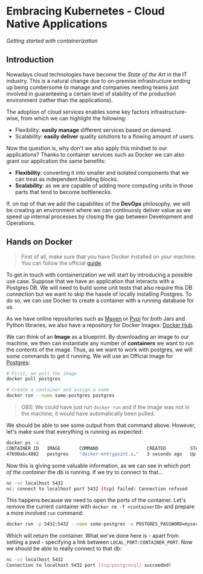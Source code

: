 # Embracing Kubernetes - Cloud Native Applications

*Getting started with containerization*

## Introduction

Nowadays cloud technologies have become the *State of the Art* in the IT industry. This is a natural change due to on-premise infrastructure ending up being cumbersome to manage and companies needing teams just involved in guaranteeing a certain level of stability of the production environment (rather than the applications).

The adoption of cloud services enables some key factors infrastructure-wise, from which we can highlight the following:
* Flexibility: __easily manage__ different services based on demand.
* Scalability: __easily deliver__ quality solutions to a flowing amount of users.

Now the question is, why don't we also apply this mindset to our applications? Thanks to container services such as Docker we can also grant our application the same benefits:
* **Flexibility**: converting it into smaller and isolated components that we can treat as independent building blocks.
* **Scalability**: as we are capable of adding more computing units in those parts that tend to become bottlenecks.

If, on top of that we add the capabilites of the **DevOps** philosophy, we will be creating an environment where we can continuosly deliver value as we speed up internal processes by closing the gap between Development and Operations.

## Hands on Docker

> First of all, make sure that you have Docker installed on your machine. You can follow the official [guide](https://docs.docker.com/install/linux/docker-ce/ubuntu/).

To get in touch with containerization we will start by introducing a possible use case. Suppose that we have an application that interacts with a Postgres DB. We will need to build some unit tests that also require this DB connection but we want to skip the hassle of locally installing Postgres. To do so, we can use Docker to create a container with a running database for us.

As we have online repositories such as [Maven](https://mvnrepository.com/) or [Pypi](https://pypi.org/) for both Jars and Python libraries, we also have a repository for Docker Images: [Docker Hub](https://hub.docker.com/).

We can think of an **Image** as a blueprint. By downloading an image to our machine, we then can instantiate any number of **containers** we want to run the contents of the image. Thus, as we want to work with postgres, we will some commands to get it running. We will use an Official Image for [Postgres](https://hub.docker.com/_/postgres):

```bash
# First, we pull the image
docker pull postgres

# Create a container and assign a name
docker run --name some-postgres postgres
```

> OBS: We could have just run `docker run` and if the image was not in the machine, it would have automatically been pulled.

We should be able to see some output from that command above. However, let's make sure that everything is running as expected:

```bash
docker ps -a                                                                                                                                                                                                                   
CONTAINER ID   IMAGE       COMMAND                  CREATED         STATUS         PORTS      NAMES
47690abc4882   postgres    "docker-entrypoint.s…"   3 seconds ago   Up 2 seconds   5432/tcp   some-postgres
```

Now this is giving some valuable information, as we can see in which port *of the container* the db is running. If we try to connect to that...

```bash
nc -vz localhost 5432
nc: connect to localhost port 5432 (tcp) failed: Connection refused
```

This happens because we need to open the ports of the container. Let's remove the current container with `docker rm -f <containerID>` and prepare a more involved `run` command:

```bash
docker run -p 5432:5432 --name some-postgres -e POSTGRES_PASSWORD=mysecretpassword -d postgres
```

Which will return the container. What we've done here is - apart from setting a pwd - specifying a link between `LOCAL_PORT:CONTAINER_PORT`. Now we should be able to really connect to that db:

```bash
nc -vz localhost 5432
Connection to localhost 5432 port [tcp/postgresql] succeeded!
```

